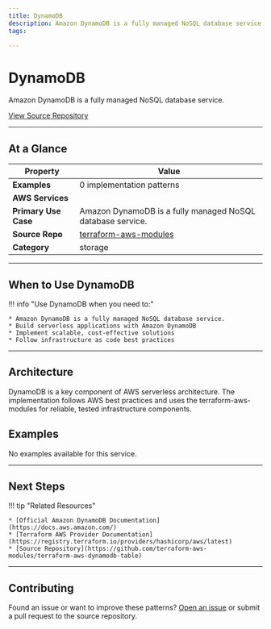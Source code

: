 ```yaml
---
title: DynamoDB
description: Amazon DynamoDB is a fully managed NoSQL database service.
tags:

---
```


# DynamoDB

Amazon DynamoDB is a fully managed NoSQL database service.

<div class="md-typeset" markdown>
<div class="md-grid">
<div class="md-cell md-cell--12">
<a href="https://github.com/terraform-aws-modules/terraform-aws-dynamodb-table" title="View Source" class="md-button md-button--primary">
View Source Repository
</a>
</div>
</div>
</div>

---

## At a Glance



<div class="at-a-glance" markdown="1">

| Property | Value |
| --- | --- |
| **Examples** | 0 implementation patterns |
| **AWS Services** |  |
| **Primary Use Case** | Amazon DynamoDB is a fully managed NoSQL database service. |
| **Source Repo** | [terraform-aws-modules](https://github.com/terraform-aws-modules/terraform-aws-dynamodb-table) |
| **Category** | storage |

</div>

---

## When to Use DynamoDB

!!! info "Use DynamoDB when you need to:"

    * Amazon DynamoDB is a fully managed NoSQL database service.
    * Build serverless applications with Amazon DynamoDB
    * Implement scalable, cost-effective solutions
    * Follow infrastructure as code best practices

---

## Architecture

DynamoDB is a key component of AWS serverless architecture. The implementation follows AWS best practices and uses the terraform-aws-modules for reliable, tested infrastructure components.


## Examples

No examples available for this service.

---

## Next Steps

!!! tip "Related Resources"

    * [Official Amazon DynamoDB Documentation](https://docs.aws.amazon.com/)
    * [Terraform AWS Provider Documentation](https://registry.terraform.io/providers/hashicorp/aws/latest)
    * [Source Repository](https://github.com/terraform-aws-modules/terraform-aws-dynamodb-table)

---

## Contributing

Found an issue or want to improve these patterns? [Open an issue](https://github.com/terraform-aws-modules/terraform-aws-dynamodb-table/issues) or submit a pull request to the source repository.
